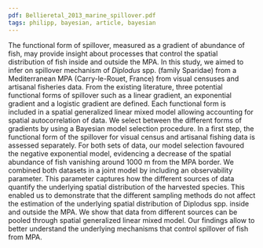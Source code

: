 ```yaml
---
pdf: Bellieretal_2013_marine_spillover.pdf
tags: philipp, bayesian, article, bayesian
---
```

The functional form of spillover, measured as a gradient of abundance of fish, may provide insight about processes that control the spatial distribution of fish inside and outside the MPA. In this study, we aimed to infer on spillover mechanism of *Diplodus* spp. (family Sparidae) from a Mediterranean MPA (Carry-le-Rouet, France) from visual censuses and artisanal fisheries data. From the existing literature, three potential functional forms of spillover such as a linear gradient, an exponential gradient and a logistic gradient are defined. Each functional form is included in a spatial generalized linear mixed model allowing accounting for spatial autocorrelation of data. We select between the different forms of gradients by using a Bayesian model selection procedure. In a first step, the functional form of the spillover for visual census and artisanal fishing data is assessed separately. For both sets of data, our model selection favoured the negative exponential model, evidencing a decrease of the spatial abundance of fish vanishing around 1000 m from the MPA border. We combined both datasets in a joint model by including an observability parameter. This parameter captures how the different sources of data quantify the underlying spatial distribution of the harvested species. This enabled us to demonstrate that the different sampling methods do not affect the estimation of the underlying spatial distribution of Diplodus spp. inside and outside the MPA. We show that data from different sources can be pooled through spatial generalized linear mixed model. Our findings allow to better understand the underlying mechanisms that control spillover of fish from MPA.
